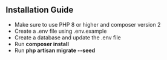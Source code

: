## Installation Guide

- Make sure to use PHP 8 or higher and composer version 2
- Create a .env file using .env.example
- Create a database and update the .env file
- Run **composer install**
- Run **php artisan migrate --seed**
